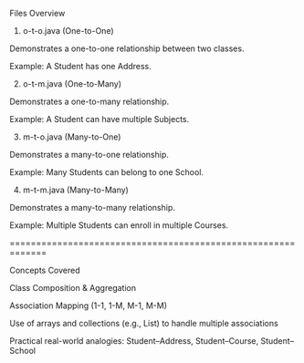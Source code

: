 Files Overview
1. o-t-o.java (One-to-One)

Demonstrates a one-to-one relationship between two classes.

Example: A Student has one Address.

2. o-t-m.java (One-to-Many)

Demonstrates a one-to-many relationship.

Example: A Student can have multiple Subjects.

3. m-t-o.java (Many-to-One)

Demonstrates a many-to-one relationship.

Example: Many Students can belong to one School.

4. m-t-m.java (Many-to-Many)

Demonstrates a many-to-many relationship.

Example: Multiple Students can enroll in multiple Courses.


=============================================================



Concepts Covered

Class Composition & Aggregation

Association Mapping (1-1, 1-M, M-1, M-M)

Use of arrays and collections (e.g., List) to handle multiple associations

Practical real-world analogies: Student–Address, Student–Course, Student–School


